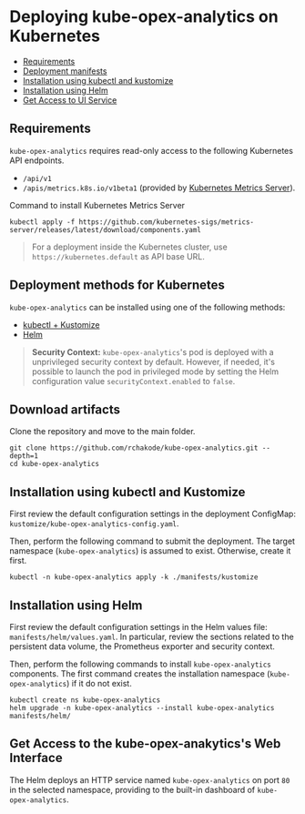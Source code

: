 # Deploying kube-opex-analytics on Kubernetes

- [Requirements](#requirements)
- [Deployment manifests](#deployment-manifests)
- [Installation using kubectl and kustomize](#installation-using-kubectl-and-kustomize)
- [Installation using Helm](#installation-using-helm)
- [Get Access to UI Service](#get-access-to-ui-service)

## Requirements
`kube-opex-analytics` requires read-only access to the following Kubernetes API endpoints.

* `/api/v1`
* `/apis/metrics.k8s.io/v1beta1` (provided by [Kubernetes Metrics Server](https://github.com/kubernetes-sigs/metrics-server)).

Command to install Kubernetes Metrics Server
```shell
kubectl apply -f https://github.com/kubernetes-sigs/metrics-server/releases/latest/download/components.yaml
```

> For a deployment inside the Kubernetes cluster, use `https://kubernetes.default` as API base URL.

## Deployment methods for Kubernetes
`kube-opex-analytics` can be installed using one of the following methods:
* [kubectl + Kustomize](#installation-using-kubectl-and-kustomize) 
* [Helm](#installation-using-helm)

> **Security Context:**
> `kube-opex-analytics`'s pod is deployed with a unprivileged security context by default. However, if needed, it's possible to launch the pod in privileged mode by setting the Helm configuration value `securityContext.enabled` to `false`.

## Download artifacts
Clone the repository and move to the main folder.

```shell
git clone https://github.com/rchakode/kube-opex-analytics.git --depth=1
cd kube-opex-analytics
```

## Installation using kubectl and Kustomize
First review the default configuration settings in the deployment ConfigMap: `kustomize/kube-opex-analytics-config.yaml`.

Then, perform the following command to submit the deployment.
The target namespace (`kube-opex-analytics`) is assumed to exist. Otherwise, create it first.

```shell
kubectl -n kube-opex-analytics apply -k ./manifests/kustomize
```

## Installation using Helm
First review the default configuration settings in the Helm values file: `manifests/helm/values.yaml`. In particular, review the sections related to the persistent data volume, the Prometheus exporter and security context.

Then, perform the following commands to install `kube-opex-analytics` components. The first command creates the installation namespace (`kube-opex-analytics`) if it do not exist. 

```shell
kubectl create ns kube-opex-analytics
helm upgrade -n kube-opex-analytics --install kube-opex-analytics manifests/helm/
```

## Get Access to the kube-opex-anakytics's Web Interface
The Helm deploys an HTTP service named `kube-opex-analytics` on port `80` in the selected namespace, providing to the built-in dashboard of `kube-opex-analytics`.
